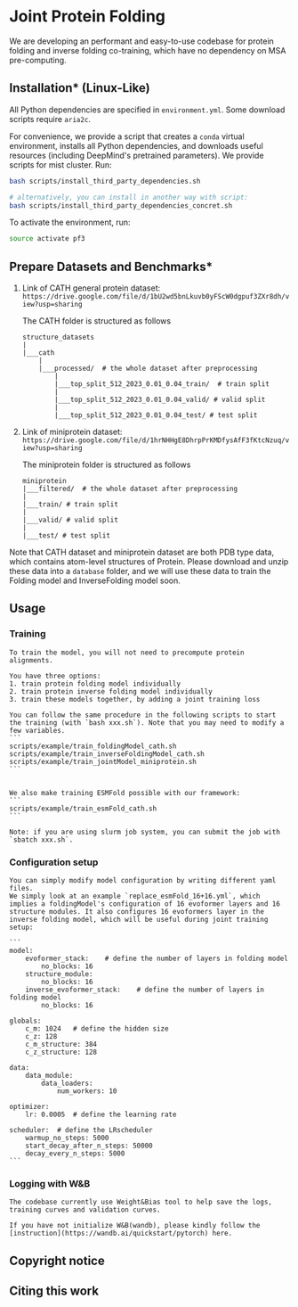 # Joint Protein Folding
We are developing an performant and easy-to-use codebase for protein folding and inverse folding co-training, which have no dependency on MSA pre-computing.

## Installation* (Linux-Like)

All Python dependencies are specified in `environment.yml`. Some download scripts require `aria2c`.

For convenience, we provide a script that creates a `conda` virtual environment, installs all Python dependencies, and downloads useful resources (including DeepMind's pretrained parameters).
We provide scripts for mist cluster. Run:

```bash
bash scripts/install_third_party_dependencies.sh

# alternatively, you can install in another way with script:
bash scripts/install_third_party_dependencies_concret.sh
```

To activate the environment, run:

```bash
source activate pf3    
```


## Prepare Datasets and Benchmarks*
1. Link of CATH general protein dataset: 
```https://drive.google.com/file/d/1bU2wd5bnLkuvb0yFScW0dgpuf3ZXr8dh/view?usp=sharing```

    The CATH folder is structured as follows
    ```
    structure_datasets
    |
    |___cath
        |
        |___processed/  # the whole dataset after preprocessing
            |   
            |___top_split_512_2023_0.01_0.04_train/  # train split
            |   
            |___top_split_512_2023_0.01_0.04_valid/ # valid split
            |
            |___top_split_512_2023_0.01_0.04_test/ # test split
    ```

2. Link of miniprotein dataset: 
```https://drive.google.com/file/d/1hrNHHgE8DhrpPrKMDfysAfF3fKtcNzuq/view?usp=sharing```

    The miniprotein folder is structured as follows
    ```
    miniprotein
    |___filtered/  # the whole dataset after preprocessing
    |   
    |___train/ # train split
    |   
    |___valid/ # valid split
    |
    |___test/ # test split
    ```

Note that CATH dataset and miniprotein dataset are both PDB type data, which contains atom-level structures of Protein. Please download and unzip these data into a `database` folder, and we will use these data to train the Folding model and InverseFolding model soon.

## Usage
### Training
    To train the model, you will not need to precompute protein alignments.

    You have three options:
    1. train protein folding model individually
    2. train protein inverse folding model individually
    3. train these models together, by adding a joint training loss

    You can follow the same procedure in the following scripts to start the training (with `bash xxx.sh`). Note that you may need to modify a few variables.
    ```
    scripts/example/train_foldingModel_cath.sh
    scripts/example/train_inverseFoldingModel_cath.sh
    scripts/example/train_jointModel_miniprotein.sh
    ```
    

    We also make training ESMFold possible with our framework:
    ```
    scripts/example/train_esmFold_cath.sh
    ```

    Note: if you are using slurm job system, you can submit the job with `sbatch xxx.sh`.

### Configuration setup
    You can simply modify model configuration by writing different yaml files.
    We simply look at an example `replace_esmFold_16+16.yml`, which implies a foldingModel's configuration of 16 evoformer layers and 16 structure modules. It also configures 16 evoformers layer in the inverse folding model, which will be useful during joint training setup:

    ```
    model:
        evoformer_stack:    # define the number of layers in folding model
            no_blocks: 16
        structure_module:
            no_blocks: 16
        inverse_evoformer_stack:    # define the number of layers in folding model
            no_blocks: 16
    
    globals:
        c_m: 1024   # define the hidden size
        c_z: 128
        c_m_structure: 384
        c_z_structure: 128
        
    data:
        data_module:
            data_loaders:
                num_workers: 10

    optimizer:
        lr: 0.0005  # define the learning rate

    scheduler:  # define the LRscheduler
        warmup_no_steps: 5000
        start_decay_after_n_steps: 50000
        decay_every_n_steps: 5000
    ```




### Logging with W&B
    The codebase currently use Weight&Bias tool to help save the logs, training curves and validation curves.

    If you have not initialize W&B(wandb), please kindly follow the [instruction](https://wandb.ai/quickstart/pytorch) here.

## Copyright notice

## Citing this work